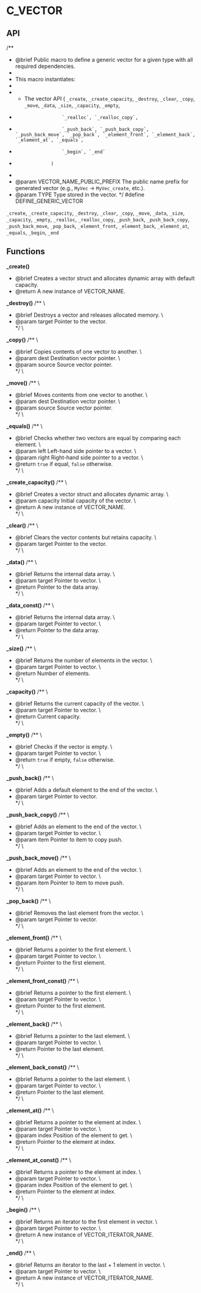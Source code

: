 # C_VECTOR


## API

/**
 * @brief Public macro to define a generic vector for a given type with all required dependencies.
 *
 * This macro instantiates:
 * 
 * - The vector API (   `_create`, `_create_capacity`, `_destroy`, `_clear`, `_copy`, `_move`, `_data`, `_size`, `_capacity`, `_empty`,
 *                      `_realloc`, `_realloc_copy`,
 *                      `_push_back`, `_push_back_copy`, `_push_back_move`, `_pop_back`, `_element_front`, `_element_back`, `_element_at`, `_equals`,
 *                      `_begin`, `_end`
 *                  )
 * 
 * @param VECTOR_NAME_PUBLIC_PREFIX     The public name prefix for generated vector (e.g., `MyVec` -> `MyVec_create`, etc.).
 * @param TYPE                          Type stored in the vector.
 */
#define DEFINE_GENERIC_VECTOR

`_create`, `_create_capacity`, `_destroy`, `_clear`, `_copy`, `_move`, `_data`, `_size`, `_capacity`, `_empty`,
`_realloc`, `_realloc_copy`,
`_push_back`, `_push_back_copy`, `_push_back_move`, `_pop_back`, `_element_front`, `_element_back`, `_element_at`, `_equals`,
`_begin`, `_end`


## Functions

**_create()**
- @brief Creates a vector struct and allocates dynamic array with default capacity.
- @return A new instance of VECTOR_NAME.

**_destroy()**
/**                                                                                                                                             \
 * @brief Destroys a vector and releases allocated memory.                                                                                      \
 * @param target Pointer to the vector.                                                                                                         \
 */                                                                                                                                             \

**_copy()**
 /**                                                                                                                                             \
 * @brief Copies contents of one vector to another.                                                                                             \
 * @param dest Destination vector pointer.                                                                                                      \
 * @param source Source vector pointer.                                                                                                         \
 */                                                                                                                                             \

**_move()**
 /**                                                                                                                                             \
 * @brief Moves contents from one vector to another.                                                                                            \
 * @param dest Destination vector pointer.                                                                                                      \
 * @param source Source vector pointer.                                                                                                         \
 */                                                                                                                                             \

**_equals()**
 /**                                                                                                                                             \
 * @brief Checks whether two vectors are equal by comparing each element.                                                                       \
 * @param left Left-hand side pointer to a vector.                                                                                              \
 * @param right Right-hand side pointer to a vector.                                                                                            \
 * @return `true` if equal, `false` otherwise.                                                                                                  \
 */                                                                                                                                             \

**_create_capacity()**
 /**                                                                                                                                             \
 * @brief Creates a vector struct and allocates dynamic array.                                                                                  \
 * @param capacity Initial capacity of the vector.                                                                                              \
 * @return A new instance of VECTOR_NAME.                                                                                                       \
 */                                                                                                                                             \

**_clear()**
 /**                                                                                                                                             \
 * @brief Clears the vector contents but retains capacity.                                                                                      \
 * @param target Pointer to the vector.                                                                                                         \
 */                                                                                                                                             \

**_data()**
/**                                                                                                                                             \
 * @brief Returns the internal data array.                                                                                                      \
 * @param target Pointer to vector.                                                                                                             \
 * @return Pointer to the data array.                                                                                                           \
 */                                                                                                                                             \

**_data_const()**
/**                                                                                                                                             \
 * @brief Returns the internal data array.                                                                                                      \
 * @param target Pointer to vector.                                                                                                             \
 * @return Pointer to the data array.                                                                                                           \
 */                                                                                                                                             \

**_size()**
/**                                                                                                                                             \
 * @brief Returns the number of elements in the vector.                                                                                         \
 * @param target Pointer to vector.                                                                                                             \
 * @return Number of elements.                                                                                                                  \
 */                                                                                                                                             \

**_capacity()**
/**                                                                                                                                             \
 * @brief Returns the current capacity of the vector.                                                                                           \
 * @param target Pointer to vector.                                                                                                             \
 * @return Current capacity.                                                                                                                    \
 */                                                                                                                                             \

**_empty()**
/**                                                                                                                                             \
 * @brief Checks if the vector is empty.                                                                                                        \
 * @param target Pointer to vector.                                                                                                             \
 * @return `true` if empty, `false` otherwise.                                                                                                  \
 */                                                                                                                                             \

**_push_back()**
/**                                                                                                                                             \
 * @brief Adds a default element to the end of the vector.                                                                                      \
 * @param target Pointer to vector.                                                                                                             \
 */                                                                                                                                             \

**_push_back_copy()**
/**                                                                                                                                             \
 * @brief Adds an element to the end of the vector.                                                                                             \
 * @param target Pointer to vector.                                                                                                             \
 * @param item Pointer to item to copy push.                                                                                                    \
 */                                                                                                                                             \

**_push_back_move()**
/**                                                                                                                                             \
 * @brief Adds an element to the end of the vector.                                                                                             \
 * @param target Pointer to vector.                                                                                                             \
 * @param item Pointer to item to move push.                                                                                                    \
 */                                                                                                                                             \

**_pop_back()**
/**                                                                                                                                             \
 * @brief Removes the last element from the vector.                                                                                             \
 * @param target Pointer to vector.                                                                                                             \
 */                                                                                                                                             \

**_element_front()**
/**                                                                                                                                             \
 * @brief Returns a pointer to the first element.                                                                                               \
 * @param target Pointer to vector.                                                                                                             \
 * @return Pointer to the first element.                                                                                                        \
 */                                                                                                                                             \

**_element_front_const()**
/**                                                                                                                                             \
 * @brief Returns a pointer to the first element.                                                                                               \
 * @param target Pointer to vector.                                                                                                             \
 * @return Pointer to the first element.                                                                                                        \
 */                                                                                                                                             \

**_element_back()**
/**                                                                                                                                             \
 * @brief Returns a pointer to the last element.                                                                                                \
 * @param target Pointer to vector.                                                                                                             \
 * @return Pointer to the last element.                                                                                                         \
 */                                                                                                                                             \

**_element_back_const()**
/**                                                                                                                                             \
 * @brief Returns a pointer to the last element.                                                                                                \
 * @param target Pointer to vector.                                                                                                             \
 * @return Pointer to the last element.                                                                                                         \
 */                                                                                                                                             \

**_element_at()**
/**                                                                                                                                             \
 * @brief Returns a pointer to the element at index.                                                                                            \
 * @param target Pointer to vector.                                                                                                             \
 * @param index Position of the element to get.                                                                                                 \
 * @return Pointer to the element at index.                                                                                                     \
 */                                                                                                                                             \

**_element_at_const()**
/**                                                                                                                                             \
 * @brief Returns a pointer to the element at index.                                                                                            \
 * @param target Pointer to vector.                                                                                                             \
 * @param index Position of the element to get.                                                                                                 \
 * @return Pointer to the element at index.                                                                                                     \
 */                                                                                                                                             \

**_begin()**
/**                                                                                                                                             \
 * @brief Returns an iterator to the first element in vector.                                                                                   \
 * @param target Pointer to vector.                                                                                                             \
 * @return A new instance of VECTOR_ITERATOR_NAME.                                                                                              \
 */                                                                                                                                             \

**_end()**
/**                                                                                                                                             \
 * @brief Returns an iterator to the last + 1 element in vector.                                                                                \
 * @param target Pointer to vector.                                                                                                             \
 * @return A new instance of VECTOR_ITERATOR_NAME.                                                                                              \
 */                                                                                                                                             \

